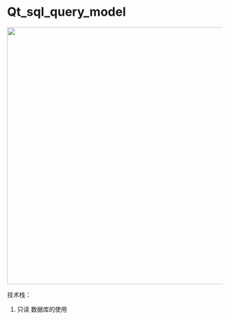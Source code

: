 # Qt_sql_query_model

<img src="https://github.com/rongfengtong/Qt_sql_query_model/assets/89334236/fcae079b-7315-4498-97b1-145a6a98028f" width=600px>  

技术栈：  
1. 只读 数据库的使用
